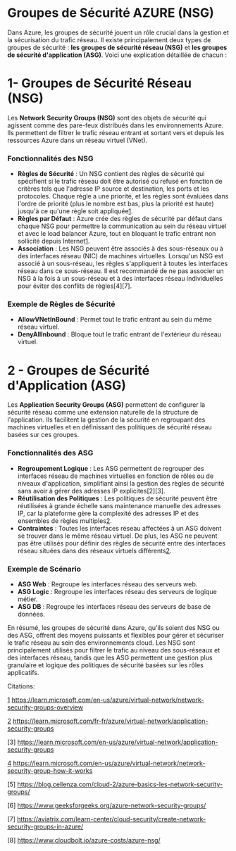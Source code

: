 # **Groupes de Sécurité AZURE (NSG)**

Dans Azure, les groupes de sécurité jouent un rôle crucial dans la gestion et la sécurisation du trafic réseau. Il existe principalement deux types de groupes de sécurité : **les groupes de sécurité réseau (NSG)** et **les groupes de sécurité d'application (ASG)**. Voici une explication détaillée de chacun :

# 1- **Groupes de Sécurité Réseau (NSG)**

Les **Network Security Groups (NSG)** sont des objets de sécurité qui agissent comme des pare-feux distribués dans les environnements Azure. Ils permettent de filtrer le trafic réseau entrant et sortant vers et depuis les ressources Azure dans un réseau virtuel (VNet).

### **Fonctionnalités des NSG**
- **Règles de Sécurité** : Un NSG contient des règles de sécurité qui spécifient si le trafic réseau doit être autorisé ou refusé en fonction de critères tels que l'adresse IP source et destination, les ports et les protocoles. Chaque règle a une priorité, et les règles sont évaluées dans l'ordre de priorité (plus le nombre est bas, plus la priorité est haute) jusqu'à ce qu'une règle soit appliquée[1][4].
- **Règles par Défaut** : Azure crée des règles de sécurité par défaut dans chaque NSG pour permettre la communication au sein du réseau virtuel et avec le load balancer Azure, tout en bloquant le trafic entrant non sollicité depuis Internet[1].
- **Association** : Les NSG peuvent être associés à des sous-réseaux ou à des interfaces réseau (NIC) de machines virtuelles. Lorsqu'un NSG est associé à un sous-réseau, les règles s'appliquent à toutes les interfaces réseau dans ce sous-réseau. Il est recommandé de ne pas associer un NSG à la fois à un sous-réseau et à des interfaces réseau individuelles pour éviter des conflits de règles[4][7].

### **Exemple de Règles de Sécurité**
- **AllowVNetInBound** : Permet tout le trafic entrant au sein du même réseau virtuel.
- **DenyAllInbound** : Bloque tout le trafic entrant de l'extérieur du réseau virtuel.

# 2 - **Groupes de Sécurité d'Application (ASG)**

Les **Application Security Groups (ASG)** permettent de configurer la sécurité réseau comme une extension naturelle de la structure de l'application. Ils facilitent la gestion de la sécurité en regroupant des machines virtuelles et en définissant des politiques de sécurité réseau basées sur ces groupes.

### **Fonctionnalités des ASG**
- **Regroupement Logique** : Les ASG permettent de regrouper des interfaces réseau de machines virtuelles en fonction de rôles ou de niveaux d'application, simplifiant ainsi la gestion des règles de sécurité sans avoir à gérer des adresses IP explicites[2][3].
- **Réutilisation des Politiques** : Les politiques de sécurité peuvent être réutilisées à grande échelle sans maintenance manuelle des adresses IP, car la plateforme gère la complexité des adresses IP et des ensembles de règles multiples[2].
- **Contraintes** : Toutes les interfaces réseau affectées à un ASG doivent se trouver dans le même réseau virtuel. De plus, les ASG ne peuvent pas être utilisés pour définir des règles de sécurité entre des interfaces réseau situées dans des réseaux virtuels différents[2].

### **Exemple de Scénario**
- **ASG Web** : Regroupe les interfaces réseau des serveurs web.
- **ASG Logic** : Regroupe les interfaces réseau des serveurs de logique métier.
- **ASG DB** : Regroupe les interfaces réseau des serveurs de base de données.

En résumé, les groupes de sécurité dans Azure, qu'ils soient des NSG ou des ASG, offrent des moyens puissants et flexibles pour gérer et sécuriser le trafic réseau au sein des environnements cloud. Les NSG sont principalement utilisés pour filtrer le trafic au niveau des sous-réseaux et des interfaces réseau, tandis que les ASG permettent une gestion plus granulaire et logique des politiques de sécurité basées sur les rôles applicatifs.

[1]: https://learn.microsoft.com/en-us/azure/virtual-network/network-security-groups-overview
[2]: https://learn.microsoft.com/fr-fr/azure/virtual-network/application-security-groups
[4]: https://learn.microsoft.com/en-us/azure/virtual-network/network-security-group-how-it-works

Citations:

[1] https://learn.microsoft.com/en-us/azure/virtual-network/network-security-groups-overview

[2] https://learn.microsoft.com/fr-fr/azure/virtual-network/application-security-groups

[3] https://learn.microsoft.com/en-us/azure/virtual-network/application-security-groups

[4] https://learn.microsoft.com/en-us/azure/virtual-network/network-security-group-how-it-works

[5] https://blog.cellenza.com/cloud-2/azure-basics-les-network-security-groups/

[6] https://www.geeksforgeeks.org/azure-network-security-groups/

[7] https://aviatrix.com/learn-center/cloud-security/create-network-security-groups-in-azure/

[8] https://www.cloudbolt.io/azure-costs/azure-nsg/

